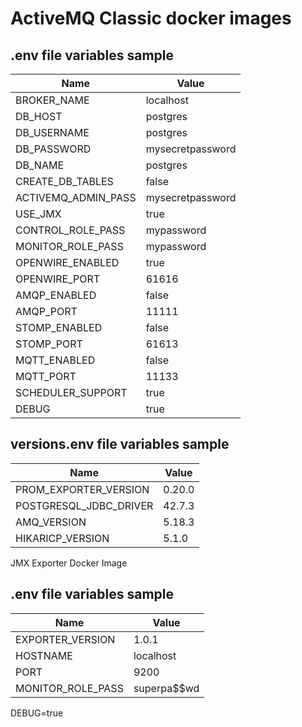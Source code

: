 ActiveMQ Classic docker images
=====

## .env file variables sample
Name     | Value
---------|------------
BROKER_NAME | localhost
DB_HOST | postgres
DB_USERNAME | postgres
DB_PASSWORD | mysecretpassword
DB_NAME | postgres
CREATE_DB_TABLES | false
ACTIVEMQ_ADMIN_PASS | mysecretpassword
USE_JMX | true
CONTROL_ROLE_PASS | mypassword
MONITOR_ROLE_PASS | mypassword
OPENWIRE_ENABLED | true
OPENWIRE_PORT | 61616
AMQP_ENABLED | false
AMQP_PORT | 11111
STOMP_ENABLED | false
STOMP_PORT | 61613
MQTT_ENABLED | false
MQTT_PORT | 11133
SCHEDULER_SUPPORT | true
DEBUG | true

## versions.env file variables sample
Name     | Value
---------|------------
PROM_EXPORTER_VERSION | 0.20.0
POSTGRESQL_JDBC_DRIVER | 42.7.3
AMQ_VERSION | 5.18.3
HIKARICP_VERSION | 5.1.0

JMX Exporter Docker Image
## .env file variables sample
Name     | Value
---------|------------
EXPORTER_VERSION | 1.0.1
HOSTNAME | localhost
PORT | 9200
MONITOR_ROLE_PASS | superpa$$wd
DEBUG=true
